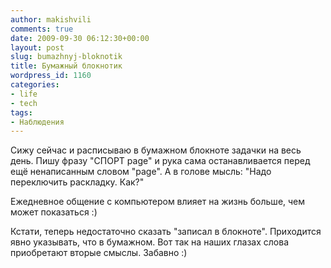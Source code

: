 ```yaml
---
author: makishvili
comments: true
date: 2009-09-30 06:12:30+00:00
layout: post
slug: bumazhnyj-bloknotik
title: Бумажный блокнотик
wordpress_id: 1160
categories:
- life
- tech
tags:
- Наблюдения
---
```


Сижу сейчас и расписываю в бумажном блокноте задачки на весь день.
Пишу фразу "СПОРТ page" и рука сама останавливается перед ещё ненаписанным словом "page". А в голове мысль: "Надо переключить раскладку. Как?"

Ежедневное общение с компьютером влияет на жизнь больше, чем может показаться :)

Кстати, теперь недостаточно сказать "записал в блокноте". Приходится явно указывать, что в бумажном. Вот так на наших глазах слова приобретают вторые смыслы. Забавно :)
